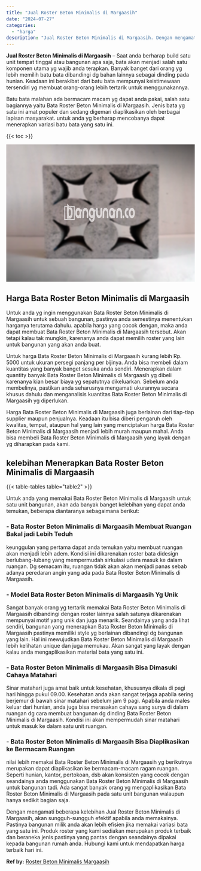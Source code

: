 ```yaml
---
title: "Jual Roster Beton Minimalis di Margaasih"
date: "2024-07-27"
categories: 
  - "harga"
description: "Jual Roster Beton Minimalis di Margaasih. Dengan mengamati beberapa kelebihan Jual Roster Beton Minimalis di Margaasih, akan sungguh-sungguh efektif apabila..."
---
```


**Jual Roster Beton Minimalis di Margaasih** – Saat anda berharap build satu unit tempat tinggal atau bangunan apa saja, bata akan menjadi salah satu komponen utama yg wajib anda terapkan. Banyak banget dari orang yg lebih memilih batu bata dibandingi dg bahan lainnya sebagai dinding pada hunian. Keadaan ini berakibat dari batu bata mempunyai keistimewaan tersendiri yg membuat orang-orang lebih tertarik untuk menggunakannya.

Batu bata malahan ada bermacam macam yg dapat anda pakai, salah satu bagiannya yaitu Bata Roster Beton Minimalis di Margaasih. Jenis bata yg satu ini amat populer dan sedang digemari diaplikasikan oleh berbagai lapisan masyarakat. untuk anda yg berharap mencobanya dapat menerapkan variasi batu bata yang satu ini.

{{< toc >}}

![Jual Roster Beton Minimalis di Margaasih](/images/bata-roster-minimalis-22.png)

## Harga Bata Roster Beton Minimalis di Margaasih

Untuk anda yg ingin menggunakan Bata Roster Beton Minimalis di Margaasih untuk sebuah bangunan, pastinya anda semestinya menentukan harganya terutama dahulu. apabila harga yang cocok dengan, maka anda dapat membuat Bata Roster Beton Minimalis di Margaasih tersebut. Akan tetapi kalau tak mungkin, karenanya anda dapat memilih roster yang lain untuk bangunan yang akan anda buat.

Untuk harga Bata Roster Beton Minimalis di Margaasih kurang lebih Rp. 5000 untuk ukuran persegi panjang per bijinya. Anda bisa membeli dalam kuantitas yang banyak banget sesuka anda sendiri. Menerapkan dalam quantity banyak Bata Roster Beton Minimalis di Margaasih yg dibeli karenanya kian besar biaya yg sepatutnya dikeluarkan. Sebelum anda membelinya, pastikan anda seharusnya mengamati ukurannya secara khusus dahulu dan menganalisis kuantitas Bata Roster Beton Minimalis di Margaasih yg diperlukan.

Harga Bata Roster Beton Minimalis di Margaasih juga berlainan dari tiap-tiap supplier maupun penjualnya. Keadaan itu bisa diberi pengaruh oleh kwalitas, tempat, ataupun hal yang lain yang menciptakan harga Bata Roster Beton Minimalis di Margaasih menjadi lebih murah maupun mahal. Anda bisa membeli Bata Roster Beton Minimalis di Margaasih yang layak dengan yg diharapkan pada kami.

## kelebihan Menerapkan Bata Roster Beton Minimalis di Margaasih

{{< table-tables table="table2" >}}

Untuk anda yang memakai Bata Roster Beton Minimalis di Margaasih untuk satu unit bangunan, akan ada banyak banget kelebihan yang dapat anda temukan, beberapa diantaranya sebagaimana berikut:

### \- Bata Roster Beton Minimalis di Margaasih Membuat Ruangan Bakal jadi Lebih Teduh

keunggulan yang pertama dapat anda temukan yaitu membuat ruangan akan menjadi lebih adem. Kondisi ini dikarenakan roster bata didesign berlubang-lubang yang mempermudah sirkulasi udara masuk ke dalam ruangan. Dg semacam itu, ruangan tidak akan akan menjadi panas sebab adanya peredaran angin yang ada pada Bata Roster Beton Minimalis di Margaasih.

### \- Model Bata Roster Beton Minimalis di Margaasih Yg Unik

Sangat banyak orang yg tertarik memakai Bata Roster Beton Minimalis di Margaasih dibandingi dengan roster lainnya salah satunya dikarenakan mempunyai motif yang unik dan juga menarik. Seandainya yang anda lihat sendiri, bangunan yang menerapkan Bata Roster Beton Minimalis di Margaasih pastinya memiliki style yg berlainan dibandingi dg bangunan yang lain. Hal ini mewujudkan Bata Roster Beton Minimalis di Margaasih lebih kelihatan unique dan juga memukau. Akan sangat yang layak dengan kalau anda mengaplikasikan material bata yang satu ini.

### \- Bata Roster Beton Minimalis di Margaasih Bisa Dimasuki Cahaya Matahari

Sinar matahari juga amat baik untuk kesehatan, khususnya dikala di pagi hari hingga pukul 09.00. Kesehatan anda akan sangat terjaga apabila sering berjemur di bawah sinar matahari sebelum jam 9 pagi. Apabila anda males keluar dari hunian, anda juga bisa merasakan cahaya sang surya di dalam ruangan dg cara membuat bangunan dg dinding Bata Roster Beton Minimalis di Margaasih. Kondisi ini akan mempermudah sinar matahari untuk masuk ke dalam satu unit ruangan.

### \- Bata Roster Beton Minimalis di Margaasih Bisa Diaplikasikan ke Bermacam Ruangan

nilai lebih memakai Bata Roster Beton Minimalis di Margaasih yg berikutnya merupakan dapat diaplikasikan ke bermacam-macam ragam ruangan. Seperti hunian, kantor, pertokoan, dsb akan konsisten yang cocok dengan seandainya anda menggunakan Bata Roster Beton Minimalis di Margaasih untuk bangunan tadi. Ada sangat banyak orang yg mengaplikasikan Bata Roster Beton Minimalis di Margaasih pada satu unit bangunan walaupun hanya sedikit bagian saja.

Dengan mengamati beberapa kelebihan Jual Roster Beton Minimalis di Margaasih, akan sungguh-sungguh efektif apabila anda memakainya. Pastinya bangunan milik anda akan lebih efisien jika memakai variasi bata yang satu ini. Produk roster yang kami sediakan merupakan produk terbaik dan beraneka jenis pastinya yang pantas dengan seandainya dipakai kepada bangunan rumah anda. Hubungi kami untuk mendapatkan harga terbaik hari ini.

**Ref by:** [Roster Beton Minimalis Margaasih](https://id.wikipedia.org/wiki/Roster)

